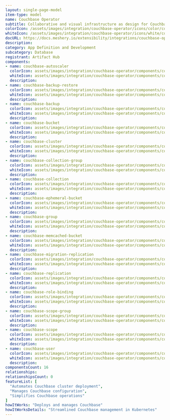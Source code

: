 ```yaml
---
layout: single-page-model
item-type: model
name: Couchbase Operator
subtitle: Collaborative and visual infrastructure as design for Couchbase Operator
colorIcon: /assets/images/integration/couchbase-operator/icons/color/couchbase-operator-color.svg
whiteIcon: /assets/images/integration/couchbase-operator/icons/white/couchbase-operator-white.svg
docURL: https://docs.meshery.io/extensibility/integrations/couchbase-operator
description: 
category: App Definition and Development
subcategory: Database
registrant: Artifact Hub
components: 
- name: couchbase-autoscaler
  colorIcon: assets/images/integration/couchbase-operator/components/couchbase-autoscaler/icons/color/couchbase-autoscaler-color.svg
  whiteIcon: assets/images/integration/couchbase-operator/components/couchbase-autoscaler/icons/white/couchbase-autoscaler-white.svg
  description: 
- name: couchbase-backup-restore
  colorIcon: assets/images/integration/couchbase-operator/components/couchbase-backup-restore/icons/color/couchbase-backup-restore-color.svg
  whiteIcon: assets/images/integration/couchbase-operator/components/couchbase-backup-restore/icons/white/couchbase-backup-restore-white.svg
  description: 
- name: couchbase-backup
  colorIcon: assets/images/integration/couchbase-operator/components/couchbase-backup/icons/color/couchbase-backup-color.svg
  whiteIcon: assets/images/integration/couchbase-operator/components/couchbase-backup/icons/white/couchbase-backup-white.svg
  description: 
- name: couchbase-bucket
  colorIcon: assets/images/integration/couchbase-operator/components/couchbase-bucket/icons/color/couchbase-bucket-color.svg
  whiteIcon: assets/images/integration/couchbase-operator/components/couchbase-bucket/icons/white/couchbase-bucket-white.svg
  description: 
- name: couchbase-cluster
  colorIcon: assets/images/integration/couchbase-operator/components/couchbase-cluster/icons/color/couchbase-cluster-color.svg
  whiteIcon: assets/images/integration/couchbase-operator/components/couchbase-cluster/icons/white/couchbase-cluster-white.svg
  description: 
- name: couchbase-collection-group
  colorIcon: assets/images/integration/couchbase-operator/components/couchbase-collection-group/icons/color/couchbase-collection-group-color.svg
  whiteIcon: assets/images/integration/couchbase-operator/components/couchbase-collection-group/icons/white/couchbase-collection-group-white.svg
  description: 
- name: couchbase-collection
  colorIcon: assets/images/integration/couchbase-operator/components/couchbase-collection/icons/color/couchbase-collection-color.svg
  whiteIcon: assets/images/integration/couchbase-operator/components/couchbase-collection/icons/white/couchbase-collection-white.svg
  description: 
- name: couchbase-ephemeral-bucket
  colorIcon: assets/images/integration/couchbase-operator/components/couchbase-ephemeral-bucket/icons/color/couchbase-ephemeral-bucket-color.svg
  whiteIcon: assets/images/integration/couchbase-operator/components/couchbase-ephemeral-bucket/icons/white/couchbase-ephemeral-bucket-white.svg
  description: 
- name: couchbase-group
  colorIcon: assets/images/integration/couchbase-operator/components/couchbase-group/icons/color/couchbase-group-color.svg
  whiteIcon: assets/images/integration/couchbase-operator/components/couchbase-group/icons/white/couchbase-group-white.svg
  description: 
- name: couchbase-memcached-bucket
  colorIcon: assets/images/integration/couchbase-operator/components/couchbase-memcached-bucket/icons/color/couchbase-memcached-bucket-color.svg
  whiteIcon: assets/images/integration/couchbase-operator/components/couchbase-memcached-bucket/icons/white/couchbase-memcached-bucket-white.svg
  description: 
- name: couchbase-migration-replication
  colorIcon: assets/images/integration/couchbase-operator/components/couchbase-migration-replication/icons/color/couchbase-migration-replication-color.svg
  whiteIcon: assets/images/integration/couchbase-operator/components/couchbase-migration-replication/icons/white/couchbase-migration-replication-white.svg
  description: 
- name: couchbase-replication
  colorIcon: assets/images/integration/couchbase-operator/components/couchbase-replication/icons/color/couchbase-replication-color.svg
  whiteIcon: assets/images/integration/couchbase-operator/components/couchbase-replication/icons/white/couchbase-replication-white.svg
  description: 
- name: couchbase-role-binding
  colorIcon: assets/images/integration/couchbase-operator/components/couchbase-role-binding/icons/color/couchbase-role-binding-color.svg
  whiteIcon: assets/images/integration/couchbase-operator/components/couchbase-role-binding/icons/white/couchbase-role-binding-white.svg
  description: 
- name: couchbase-scope-group
  colorIcon: assets/images/integration/couchbase-operator/components/couchbase-scope-group/icons/color/couchbase-scope-group-color.svg
  whiteIcon: assets/images/integration/couchbase-operator/components/couchbase-scope-group/icons/white/couchbase-scope-group-white.svg
  description: 
- name: couchbase-scope
  colorIcon: assets/images/integration/couchbase-operator/components/couchbase-scope/icons/color/couchbase-scope-color.svg
  whiteIcon: assets/images/integration/couchbase-operator/components/couchbase-scope/icons/white/couchbase-scope-white.svg
  description: 
- name: couchbase-user
  colorIcon: assets/images/integration/couchbase-operator/components/couchbase-user/icons/color/couchbase-user-color.svg
  whiteIcon: assets/images/integration/couchbase-operator/components/couchbase-user/icons/white/couchbase-user-white.svg
  description: 
componentsCount: 16
relationships: 
relationshipsCount: 0
featureList: [
  "Automates Couchbase cluster deployment",
  "Manages Couchbase configuration",
  "Simplifies Couchbase operations"
]
howItWorks: "Deploys and manages Couchbase"
howItWorksDetails: "Streamlined Couchbase management in Kubernetes"
---
```

